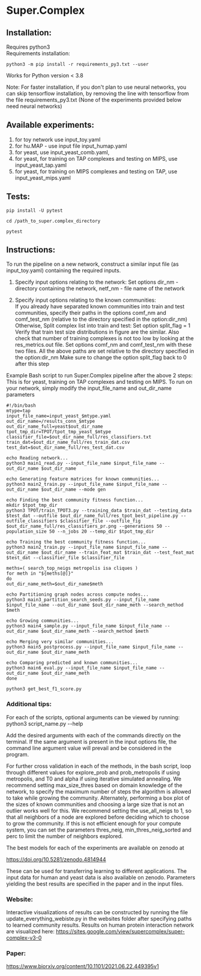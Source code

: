 # Super.Complex

## Installation:
Requires python3  
Requirements installation:
```
python3 -m pip install -r requirements_py3.txt --user
```
Works for Python version < 3.8

Note: For faster installation, if you don't plan to use neural networks, you can skip tensorflow installation, by removing the line with tensorflow from the file requirements_py3.txt (None of the experiments provided below need neural networks)

## Available experiments:
1. for toy network use input_toy.yaml
2. for hu.MAP - use input file input_humap.yaml
3. for yeast, use input_yeast_comb.yaml, 
4. for yeast, for training on TAP complexes and testing on MIPS, use input_yeast_tap.yaml
5. for yeast, for training on MIPS complexes and testing on TAP, use input_yeast_mips.yaml

## Tests:

```
pip install -U pytest

cd /path_to_super.complex_directory

pytest
```

## Instructions:
To run the pipeline on a new network, construct a similar input file (as input_toy.yaml) containing the required inputs.

1. Specify input options relating to the network: 
Set options dir_nm - directory containing the network, netf_nm - file name of the network

2. Specify input options relating to the known communities:  
If you already have separated known communities into train and test communities, specify their paths in the options comf_nm and comf_test_nm (relative to the directory specified in the option:dir_nm)  
Otherwise, 
Split complex list into train and test:
Set option split_flag = 1
Verify that train test size distributions in figure are the similar. Also check that number of training complexes is not too low by looking at the res_metrics.out file.
Set options comf_nm and comf_test_nm with these two files. All the above paths are set relative to the directory specified in the option:dir_nm
Make sure to change the option split_flag back to 0 after this step

Example Bash script to run Super.Complex pipeline after the above 2 steps:
This is for yeast, training on TAP complexes and testing on MIPS. To run on your network, simply modify the input_file_name and out_dir_name parameters

```
#!/bin/bash  
mtype=tap  
input_file_name=input_yeast_$mtype.yaml  
out_dir_name=/results_conn_$mtype  
out_dir_name_full=yeast$out_dir_name  
tpot_tmp_dir=TPOT/tpot_tmp_yeast_$mtype  
classifier_file=$out_dir_name_full/res_classifiers.txt  
train_dat=$out_dir_name_full/res_train_dat.csv  
test_dat=$out_dir_name_full/res_test_dat.csv  

echo Reading network...  
python3 main1_read.py --input_file_name $input_file_name --out_dir_name $out_dir_name  

echo Generating feature matrices for known communities...  
python3 main2_train.py --input_file_name $input_file_name --out_dir_name $out_dir_name --mode gen  

echo Finding the best community fitness function...  
mkdir $tpot_tmp_dir  
python3 TPOT/train_TPOT3.py --training_data $train_dat --testing_data $test_dat --outfile $out_dir_name_full/res_tpot_best_pipeline.py --outfile_classifiers $classifier_file --outfile_fig $out_dir_name_full/res_classifiers_pr.png --generations 50 --population_size 50 --n_jobs 20 --temp_dir $tpot_tmp_dir  

echo Training the best community fitness function...  
python3 main2_train.py --input_file_name $input_file_name --out_dir_name $out_dir_name --train_feat_mat $train_dat --test_feat_mat $test_dat --classifier_file $classifier_file  

meths=( search_top_neigs metropolis isa cliques )  
for meth in "${meths[@]}"  
do  
out_dir_name_meth=$out_dir_name$meth  

echo Partitioning graph nodes across compute nodes...  
python3 main3_partition_search_seeds.py --input_file_name $input_file_name --out_dir_name $out_dir_name_meth --search_method $meth  

echo Growing communities...  
python3 main4_sample.py --input_file_name $input_file_name --out_dir_name $out_dir_name_meth --search_method $meth  

echo Merging very similar communities...  
python3 main5_postprocess.py --input_file_name $input_file_name --out_dir_name $out_dir_name_meth  

echo Comparing predicted and known communities...  
python3 main6_eval.py --input_file_name $input_file_name --out_dir_name $out_dir_name_meth  
done  

python3 get_best_f1_score.py
```

### Additional tips:
For each of the scripts, optional arguments can be viewed by running:
python3 script_name.py --help

Add the desired arguments with each of the commands directly on the terminal. If the same argument is present in the input options file, the command line argument value will prevail and be considered in the program.  

For further cross validation in each of the methods, in the bash script, loop through different values for explore_prob and prob_metropolis if using metropolis, and T0 and alpha if using iterative simulated annealing. We recommend setting max_size_thres based on domain knowledge of the network, to specify the maximum number of steps the algorithm is allowed to take while growing the community. Alternately, performing a box plot of the sizes of known communities and choosing a large size that is not an outlier works well for this. We recommend setting the use_all_neigs to 1, so that all neighbors of a node are explored before deciding which to choose to grow the community. If this is not efficient enough for your compute system, you can set the parameters thres_neig, min_thres_neig_sorted and perc to limit the number of neighbors explored.

The best models for each of the experiments are available on zenodo at 

https://doi.org/10.5281/zenodo.4814944

These can be used for transferring learning to different applications. The input data for human and yeast data is also available on zenodo. Parameters yielding the best results are specified in the paper and in the input files.

### Website:
Interactive visualizations of results can be constructed by running the file update_everything_webiste.py in the websites folder after specifying paths to learned community results. Results on human protein interaction network are visualized here: https://sites.google.com/view/supercomplex/super-complex-v3-0

### Paper:
https://www.biorxiv.org/content/10.1101/2021.06.22.449395v1

